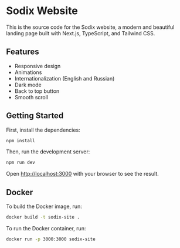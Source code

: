 
# Sodix Website

This is the source code for the Sodix website, a modern and beautiful landing page built with Next.js, TypeScript, and Tailwind CSS.

## Features

- Responsive design
- Animations
- Internationalization (English and Russian)
- Dark mode
- Back to top button
- Smooth scroll

## Getting Started

First, install the dependencies:

```bash
npm install
```

Then, run the development server:

```bash
npm run dev
```

Open [http://localhost:3000](http://localhost:3000) with your browser to see the result.

## Docker

To build the Docker image, run:

```bash
docker build -t sodix-site .
```

To run the Docker container, run:

```bash
docker run -p 3000:3000 sodix-site
```
